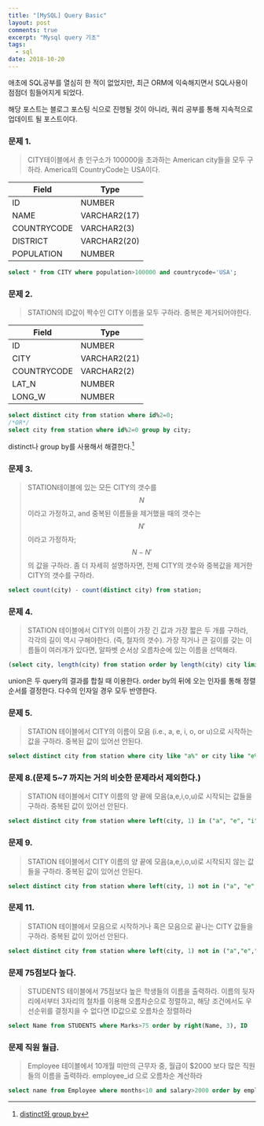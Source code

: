 ```yaml
---
title: "[MySQL] Query Basic"
layout: post
comments: true
excerpt: "Mysql query 기초"
tags:
  - sql
date: 2018-10-20
---
```


애초에 SQL공부를 열심히 한 적이 없었지만, 최근 ORM에 익숙해지면서 SQL사용이 점점더 힘들어지게 되었다.

해당 포스트는 블로그 포스팅 식으로 진행될 것이 아니라, 쿼리 공부를 통해 지속적으로 업데이트 될 포스트이다.

### 문제 1.

> CITY테이블에서 총 인구소가 100000을 초과하는 American city들을 모두 구하라. America의 CountryCode는 USA이다.

| Field       | Type         |
| ----------- | ------------ |
| ID          | NUMBER       |
| NAME        | VARCHAR2(17) |
| COUNTRYCODE | VARCHAR2(3)  |
| DISTRICT    | VARCHAR2(20) |
| POPULATION  | NUMBER       |



~~~sql
select * from CITY where population>100000 and countrycode='USA';
~~~

### 문제 2.

> STATION의 ID값이 짝수인 CITY 이름을 모두 구하라. 중복은 제거되어야한다. 

| Field       | Type         |
| ----------- | ------------ |
| ID          | NUMBER       |
| CITY        | VARCHAR2(21) |
| COUNTRYCODE | VARCHAR2(2)  |
| LAT_N       | NUMBER       |
| LONG_W      | NUMBER       |

~~~sql
select distinct city from station where id%2=0;
/*OR*/
select city from station where id%2=0 group by city;
~~~

distinct나 group by를 사용해서 해결한다.[^footnote1]

[^footnote1]: [distinct와 group by](http://intomysql.blogspot.com/2011/01/distinct-group-by.html)

### 문제 3.
> STATION테이블에 있는 모든 CITY의 갯수를 $$N$$ 이라고 가정하고, and 중복된 이름들을 제거했을 때의 갯수는 $$N'$$ 이라고 가정하자; $$N - N'$$ 의 값을 구하라. 좀 더 자세히 설명하자면, 전체 CITY의 갯수와 중복값을 제거한 CITY의 갯수를 구하라.

~~~sql
select count(city) - count(distinct city) from station;
~~~

### 문제 4.

> STATION 테이블에서 CITY의 이름이 가장 긴 값과 가장 짧은 두 개를 구하라, 각각의 길이 역시 구해야한다. (즉, 철자의 갯수). 가장 작거나 큰 길이를 갖는 이름들이 여러개가 있다면, 알파벳 순서상 오름차순에 있는 이름을 선택해라.


~~~sql
(select city, length(city) from station order by length(city) city limit 1) union (select city, length(city) from station order by length(city) desc, city limit 1)
~~~

union은 두 query의 결과를 합칠 때 이용한다.
order by의 뒤에 오는 인자를 통해 정렬 순서를 결정한다. 다수의 인자일 경우 모두 반영한다.



### 문제 5.

> STATION 테이블에서 CITY의 이름이 모음 (i.e., a, e, i, o, or u)으로 시작하는 값을 구하라. 중복된 값이 있어선 안된다.

~~~sql
select distinct city from station where city like "a%" or city like "e%" or city like "i%" or city like "o%" or city like "u%";
~~~

### 문제 8.(문제 5~7 까지는 거의 비슷한 문제라서 제외한다.)

> STATION 테이블에서 CITY 이름의 양 끝에 모음(a,e,i,o,u)로 시작되는 값들을 구하라. 중복된 값이 있어선 안된다.

~~~sql
select distinct city from station where left(city, 1) in ("a", "e", "i", "o", "u") and right(city, 1) in ("a", "e", "i", "o", "u")
~~~

### 문제 9.

> STATION 테이블에서 CITY 이름의 양 끝에 모음(a,e,i,o,u)로 시작되지 않는 값들을 구하라. 중복된 값이 있어선 안된다.

~~~sql
select distinct city from station where left(city, 1) not in ("a", "e", "i", "o", "u")
~~~

### 문제 11.

> STATION 테이블에서 모음으로 시작하거나 혹은 모음으로 끝나는 CITY 값들을 구하라. 중복된 값이 있어선 안된다.

~~~sql
select distinct city from station where left(city, 1) not in ("a","e","i","o","u") or right(city, 1) not in ("a", "e", "i","o","u")
~~~

### 문제 75점보다 높다.

> STUDENTS 테이블에서 75점보다 높은 학생들의 이름을 출력하라. 이름의 뒷자리에서부터 3자리의 철차를 이용해 오름차순으로 정렬하고, 해당 조건에서도 우선순위를 결정지을 수 없다면 ID값으로 오름차순 정렬하라

~~~sql
select Name from STUDENTS where Marks>75 order by right(Name, 3), ID
~~~

### 문제 직원 월급.

> Employee 테이블에서 10개월 미만의 근무자 중, 월급이 $2000 보다 많은 직원들의 이름을 출력하라. employee_id 으로 오름차순 계산하라

~~~sql
select name from Employee where months<10 and salary>2000 order by employee_id
~~~

